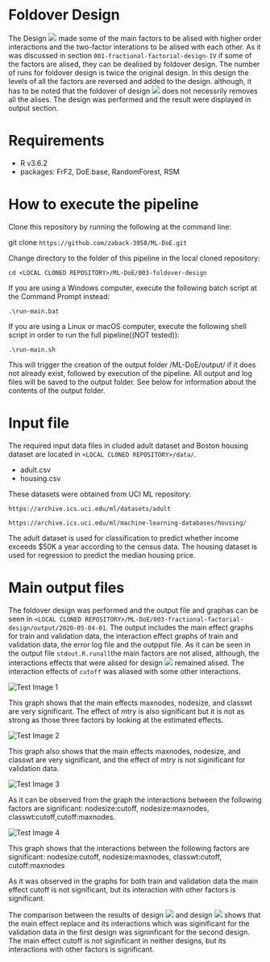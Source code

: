 # Foldover Design
The Design <img src="http://latex.codecogs.com/gif.latex?&space;2_{IV}^{7-2}" border="0"/> made some of the main factors to be alised with higher order interactions and the two-factor interations to be alised with each other. As it was discussed in section ``001-fractional-factorial-design-IV`` if some of the factors are alised, they can be dealised by foldover design. The number of runs for foldover design is twice the original design. In this design the levels of all the factors are reversed and added to the design. although, it has to be noted that the foldover of design <img src="http://latex.codecogs.com/gif.latex?&space;IV" border="0"/> does not necessrily removes all the alises. The design was performed and the result were displayed in output section. 
# Requirements
* R v3.6.2
* packages: FrF2, DoE.base, RandomForest, RSM
# How to execute the pipeline
Clone this repository by running the following at the command line:

git clone ``https://github.com/zaback-3958/ML-DoE.git`` 

Change directory to the folder of this pipeline in the local cloned repository:

``cd <LOCAL CLONED REPOSITORY>/ML-DoE/003-foldover-design``

If you are using a Windows computer, execute the following batch script at the Command Prompt instead:

``.\run-main.bat``

If you are using a Linux or macOS computer, execute the following shell script in order to run the full pipeline((NOT tested)):

``.\run-main.sh``

This will trigger the creation of the output folder <LOCAL CLONED REPOSITORY>/ML-DoE/output/ if it does not already exist, followed by execution of the pipeline. All output and log files will be saved to the output folder. See below for information about the contents of the output folder.
  
# Input file

The required input data files in cluded adult dataset and Boston housing dataset are located in ``<LOCAL CLONED REPOSITORY>/data/``.

* adult.csv
* housing.csv

These datasets were obtained from UCI ML repository:

``https://archive.ics.uci.edu/ml/datasets/adult``

``https://archive.ics.uci.edu/ml/machine-learning-databases/housing/``

The adult dataset is used for classification to predict whether income exceeds $50K a year according to the census data. The housing dataset is used for regression to predict the median housing price. 


# Main output files
The foldover design was performed and the output file and graphas can be seen in ``<LOCAL CLONED REPOSITORY>/ML-DoE/003-fractional-factorial-design/output/2020-05-04-01``. The output includes the main effect graphs for train and validation data, the interaction effect graphs of train and validation data, the error log file and the outpput file. As it can be seen in the output file ``stdout.R.runall``the main factors are not alised, although, the interactions effects that were alised for design <img src="http://latex.codecogs.com/gif.latex?&space;2_{IV}^{7-2}" border="0"/> remained alised. The interaction effects of ``cutoff`` was aliased with some other interactions. 

![Test Image 1](https://github.com/zaback-3958/ML-DoE/blob/master/003-foldover-design/output/2020-05-04-01/plot-main-effects-fractional-factorial-train-IV.png)

This graph shows that the main effects maxnodes, nodesize, and classwt are very significant. The effect of mtry is also significant but it is not as strong as those three factors by looking at the estimated effects. 


![Test Image 2](https://github.com/zaback-3958/ML-DoE/blob/master/003-foldover-design/output/2020-05-04-01/plot-main-effects-fractional-factorial-valid-IV.png)

This graph also shows that the main effects maxnodes, nodesize, and classwt are very significant, and the effect of mtry is not siginificant for validation data.


![Test Image 3](https://github.com/zaback-3958/ML-DoE/blob/master/003-foldover-design/output/2020-05-04-01/plot-interactions-fractional-factorial-train-IV.png)

As it can be observed from the graph the interactions between the following factors are significant: nodesize:cutoff, nodesize:maxnodes, classwt:cutoff,cutoff:maxnodes.

![Test Image 4](https://github.com/zaback-3958/ML-DoE/blob/master/003-foldover-design/output/2020-05-04-01/plot-interactions-fractional-factorial-valid-IV.png)

This graph shows that the interactions between the following factors are significant:
nodesize:cutoff, nodesize:maxnodes, classwt:cutoff, cutoff:maxnodes   

As it was observed in the graphs for both train and validation data the main effect cutoff is not significant, but its interaction with other factors is significant. 

The comparison between the results of design <img src="http://latex.codecogs.com/gif.latex?&space;2_{VI}^{7-2}" border="0"/> and design <img src="http://latex.codecogs.com/gif.latex?&space;2_{VII}^{7-1}" border="0"/> shows that the main effect replace and its interactions  which was siginificant for the validation data in the first design was signinficant for the second design. The main effect cutoff is not siginificant in neither designs, but its interactions with other factors is significant.
